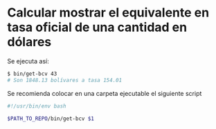 # Calcular mostrar el equivalente en tasa oficial de una cantidad en dólares

Se ejecuta así:

```bash
$ bin/get-bcv 43
# Son 1848.13 bolívares a tasa 154.01
```

Se recomienda colocar en una carpeta ejecutable el siguiente script

```bash
#!/usr/bin/env bash

$PATH_TO_REPO/bin/get-bcv $1
```
